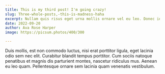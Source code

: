 ```yaml
---
title: This is my third post! I'm going crazy!
slug: Three-whole-posts,-this-is-madness-haha
excerpt: Nullam quis risus eget urna mollis ornare vel eu leo. Donec id elit non mi porta gravida at eget metus. Donec sed odio dui.
date: 2022-09-20
author: Ava Rose Harper
image: https://picsum.photos/400/300

---
```


Duis mollis, est non commodo luctus, nisi erat porttitor ligula, eget lacinia odio sem nec elit. Curabitur blandit tempus porttitor. Cum sociis natoque penatibus et magnis dis parturient montes, nascetur ridiculus mus. Aenean eu leo quam. Pellentesque ornare sem lacinia quam venenatis vestibulum.